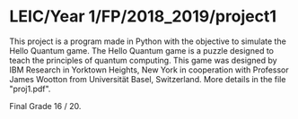 # LEIC/Year 1/FP/2018_2019/project1
This project is a program made in Python with the objective to simulate the Hello Quantum game. The Hello Quantum game is a puzzle designed to teach the principles of quantum computing. This game was designed by IBM Research in Yorktown Heights, New York in cooperation with Professor James Wootton from Universität Basel, Switzerland. More details in the file "proj1.pdf".

Final Grade 16 / 20.
